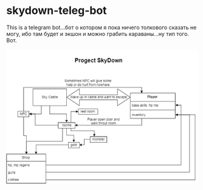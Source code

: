 # skydown-teleg-bot
This is a telegram bot...бот о котором я пока ничего толкового сказать не могу, ибо там будет и экшон и можно грабить караваны...ну тип того. Вот.

![alt text](SkyDown%20Diagram.jpg)

